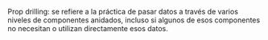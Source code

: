 Prop drilling: se refiere a la práctica de pasar datos a través de varios niveles de componentes anidados, incluso si algunos de esos componentes no necesitan o utilizan directamente esos datos.
